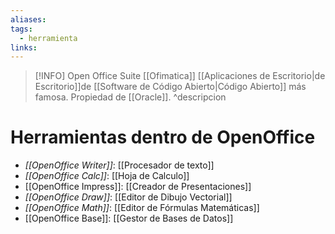 ```yaml
---
aliases: 
tags:
  - herramienta
links:
---
```

>[!INFO] Open Office
>Suite [[Ofimatica]] [[Aplicaciones de Escritorio|de Escritorio]]de [[Software de Código Abierto|Código Abierto]] más famosa. Propiedad de [[Oracle]].
^descripcion

# Herramientas dentro de OpenOffice

- *[[OpenOffice Writer]]*: [[Procesador de texto]]
- *[[OpenOffice Calc]]*: [[Hoja de Calculo]]
- [[OpenOffice Impress]]: [[Creador de Presentaciones]]
- *[[OpenOffice Draw]]*: [[Editor de Dibujo Vectorial]]
- *[[OpenOffice Math]]*: [[Editor de Fórmulas Matemáticas]]
- [[OpenOffice Base]]: [[Gestor de Bases de Datos]]